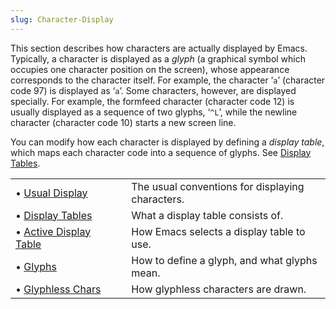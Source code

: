 ```yaml
---
slug: Character-Display
---
```


This section describes how characters are actually displayed by Emacs. Typically, a character is displayed as a *glyph* (a graphical symbol which occupies one character position on the screen), whose appearance corresponds to the character itself. For example, the character ‘`a`’ (character code 97) is displayed as ‘`a`’. Some characters, however, are displayed specially. For example, the formfeed character (character code 12) is usually displayed as a sequence of two glyphs, ‘`^L`’, while the newline character (character code 10) starts a new screen line.

You can modify how each character is displayed by defining a *display table*, which maps each character code into a sequence of glyphs. See [Display Tables](/docs/elisp/Display-Tables).

|                                                            |    |                                                  |
| :--------------------------------------------------------- | -- | :----------------------------------------------- |
| • [Usual Display](/docs/elisp/Usual-Display)               |    | The usual conventions for displaying characters. |
| • [Display Tables](/docs/elisp/Display-Tables)             |    | What a display table consists of.                |
| • [Active Display Table](/docs/elisp/Active-Display-Table) |    | How Emacs selects a display table to use.        |
| • [Glyphs](/docs/elisp/Glyphs)                             |    | How to define a glyph, and what glyphs mean.     |
| • [Glyphless Chars](/docs/elisp/Glyphless-Chars)           |    | How glyphless characters are drawn.              |
